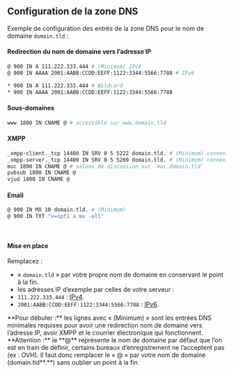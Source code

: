 ## Configuration de la zone DNS

Exemple de configuration des entrés de la zone DNS pour le nom de domaine `domain.tld` :

#### Redirection du nom de domaine vers l’adresse IP
```bash
@ 900 IN A 111.222.333.444 # (Minimum) IPv4
@ 900 IN AAAA 2001:AABB:CCDD:EEFF:1122:3344:5566:7788 # IPv6

* 900 IN A 111.222.333.444 # Wildcard
* 900 IN AAAA 2001:AABB:CCDD:EEFF:1122:3344:5566:7788
```

#### Sous-domaines
```bash
www 1800 IN CNAME @ # accessible sur www.domain.tld
```

#### XMPP
```bash
_xmpp-client._tcp 14400 IN SRV 0 5 5222 domain.tld. # (Minimum) connexion avec les clients
_xmpp-server._tcp 14400 IN SRV 0 5 5269 domain.tld. # (Minimum) connexions entre serveurs
muc 1800 IN CNAME @ # salons de discussion sur `muc.domain.tld`
pubsub 1800 IN CNAME @
vjud 1800 IN CNAME @
```

#### Email
```bash
@ 900 IN MX 10 domain.tld. # (Minimum)
@ 900 IN TXT "v=spf1 a mx -all"
```
<br />

#### Mise en place
Remplacez :
* « `domain.tld` » par votre propre nom de domaine en conservant le point à la fin.
* les adresses IP d’exemple par celles de votre serveur :
 * `111.222.333.444` : [IPv4](http://ip.yunohost.org/).
 * `2001:AABB:CCDD:EEFF:1122:3344:5566:7788` : [IPv6](http://ip6.yunohost.org/).

<div class="alert alert-info">**Pour débuter :** les lignes avec « (Minimum) » sont les entrées DNS minimales requises pour avoir une redirection nom de domaine vers l’adresse IP, avoir XMPP et le courrier électronique qui fonctionnent.</div>

<div class="alert alert-warning">**Attention :** le **@** représente le nom de domaine par défaut que l’on est en train de définir, certains bureaux d’enregistrement ne l’acceptent pas (ex : OVH). Il faut donc remplacer le « @ » par votre nom de domaine (domain.tld**.**) sans oublier un point à la fin.</div>
